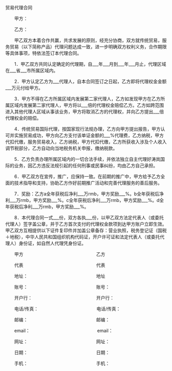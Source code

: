 



贸易代理合同



 

　　甲方：

　　乙方：　　

　　甲乙双方本着合作共赢，共求发展的原则，经充分协商，双方就传统贸易，服务贸易（以下简称产品）代理问题达成一致，进一步明确双方权利义务，合作期限等具体事项，特依法签订本代理合同。

　　1．甲乙双方共同认定确定的代理期，自___年___月到___年___月止，代理区域在___省___市所属区域内。

　　2．甲方认定乙方为___代理人，自本合同签订之日起，乙方即将代理权金金额___万元付给甲方。

　　3．甲方不得在乙方所属区域内发展第二家代理人，乙方如发现甲方在乙方所属区域内发展第二家代理人，甲方将以___倍的代理权金赔偿乙方。乙方如跨范围进入其他代理人区域从事该业务，甲方将取消乙方的代理权，并向乙方提出___倍代理权金的赔偿。

　　4．传统贸易国际代理，按国家现行法规办理，乙方向甲方提出报告，甲方认可并实施贸易成功，甲方向乙方支付该单证金额的___%代理费，乙方纳税，甲方代扣代缴，服务贸易收入，乙方纳税，甲方代扣代缴，乙方所获收入涉及个人收入调节税部分，乙方自动向当地税务机关申报，缴纳税款。

　　5．乙方负责办理所属区域内的一切合法手续，并依法独立自主代理好涛岚国际的业务，因乙方违反法规引起的任何刑事或民事纠纷，均由乙方自己承担。

　　6．甲乙双方在宣传，推广，应保持一致。在前期的推广中，甲方给予乙方全面的技术指导和支持，协助乙方作好前期推广活动和完善代理服务的善后服务。

　　7．奖励：乙方a全年获税后净利___万rmb，甲方奖励___%。b全年获税后净利___万rmb，甲方奖励___%。c全年获税后净利___万rmb，甲方奖励___%。d全年获税后净利___万rmb，甲方奖励___%。

　　8．本代理合同一式___份，双方各执___份，以甲乙双方法定代表人（或委托代理人）签字盖公章，并于乙方首次支付的代理权金款项到达甲方账户立即生效。甲乙双方互相提供以下证件复印件并加盖公章备存：营业执照，税务登记证（国税＋地税），中华人民共和国组织机构代码证，开户许可证和法定代表人（或委托代理人）身份证，如自然人代理凭身份证。　　

　　甲方　　　　　　　　　　　　　　　　 乙方

　　代表　　　　　　　　　　　　　　　　 代表

　　地址：　　　　　　　　　　　　　　　 地址

　　账号：　　　　　　　　　　　　　　　 账号：

　　开户行：　　　　　　　　　　　　　　 开户行：

　　电话/传真：　　　　　　　　　　　　　电话/传真：

　　邮编：　　　　　　　　　　　　　　　 邮编：

　　email：　　　　　　　　　　　　　　　email：

　　网址：　　　　　　　　　　　　　　　 网址：

　　日期：　　　　　　　　　　　　　　　 日期：

　　手机：　　　　　　　　　　　　　　　 手机：

　　